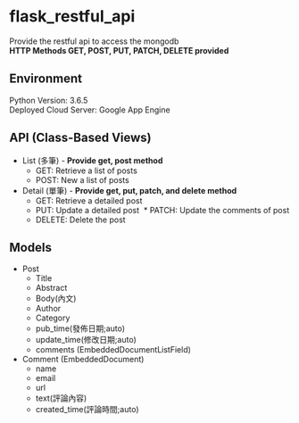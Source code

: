 # flask_restful_api
Provide the restful api to access the mongodb  
**HTTP Methods GET, POST, PUT, PATCH, DELETE provided**

## Environment
Python Version: 3.6.5  
Deployed Cloud Server: Google App Engine

## API (Class-Based Views)
* List (多筆) - **Provide get, post method**
  * GET: Retrieve a list of posts
  * POST: New a list of posts
* Detail (單筆) - **Provide get, put, patch, and delete method**
  * GET: Retrieve a detailed post
  * PUT: Update a detailed post
  * PATCH: Update the comments of post
  * DELETE: Delete the post

## Models
* Post
  * Title
  * Abstract
  * Body(內文)
  * Author
  * Category
  * pub_time(發佈日期;auto)
  * update_time(修改日期;auto)
  * comments (EmbeddedDocumentListField)
* Comment (EmbeddedDocument)
  * name
  * email
  * url
  * text(評論內容)
  * created_time(評論時間;auto)

